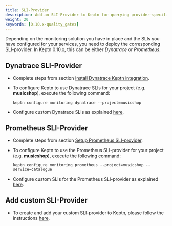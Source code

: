```yaml
---
title: SLI-Provider
description: Add an SLI-Provider to Keptn for querying provider-specific SLIs.
weight: 20
keywords: [0.10.x-quality_gates]
---
```


Depending on the monitoring solution you have in place and the SLIs you have configured for your services, you need to deploy the corresponding SLI-provider. In Keptn 0.10.x, this can be either *Dynatrace* or *Prometheus*. 

## Dynatrace SLI-Provider

* Complete steps from section [Install Dynatrace Keptn integration](../../monitoring/dynatrace/install/#install-dynatrace-keptn-integration).

* To configure Keptn to use Dynatrace SLIs for your project (e.g. **musicshop**), execute the following command:

    ```console
    keptn configure monitoring dynatrace --project=musicshop
    ```

* Configure custom Dynatrace SLIs as explained [here](../../monitoring/dynatrace/configure_slis/).

## Prometheus SLI-Provider

* Complete steps from section [Setup Prometheus SLI-provider](../../monitoring/prometheus/install/#setup-prometheus-sli-provider).

* To configure Keptn to use the Prometheus SLI-provider for your project (e.g. **musicshop**), execute the following command:

    ```console
    keptn configure monitoring prometheus --project=musicshop --service=catalogue
    ```

* Configure custom SLIs for the Prometheus SLI-provider as explained [here](../../monitoring/prometheus/install/#configure-custom-prometheus-slis).

## Add custom SLI-Provider

* To create and add your custom SLI-provider to Keptn, please follow the instructions [here](../../integrations/sli_provider/).

